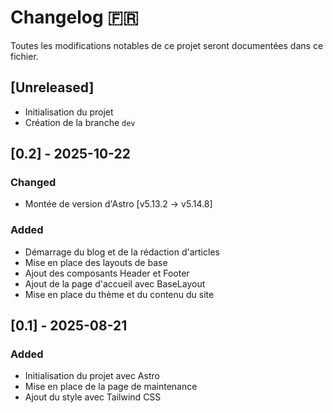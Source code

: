 # Changelog 🇫🇷

Toutes les modifications notables de ce projet seront documentées dans ce fichier.

## [Unreleased]

- Initialisation du projet
- Création de la branche `dev`

## [0.2] - 2025-10-22

### Changed

- Montée de version d'Astro [v5.13.2 -> v5.14.8]

### Added

- Démarrage du blog et de la rédaction d'articles
- Mise en place des layouts de base
- Ajout des composants Header et Footer
- Ajout de la page d'accueil avec BaseLayout
- Mise en place du thème et du contenu du site

## [0.1] - 2025-08-21

### Added

- Initialisation du projet avec Astro
- Mise en place de la page de maintenance
- Ajout du style avec Tailwind CSS
